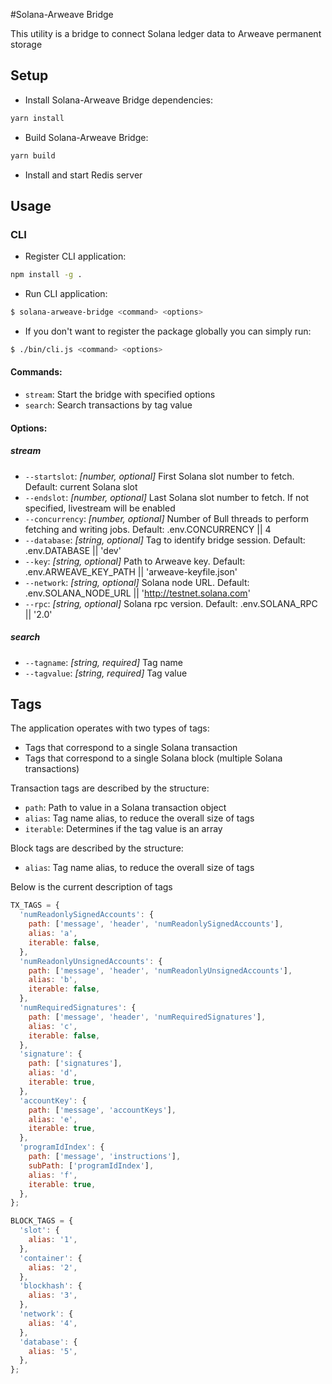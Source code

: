 #Solana-Arweave Bridge

This utility is a bridge to connect Solana ledger data to Arweave permanent storage</h4>

## Setup
* Install Solana-Arweave Bridge dependencies:
```bash
yarn install
```

* Build Solana-Arweave Bridge:
```bash
yarn build
```

* Install and start Redis server

## Usage
### CLI
* Register CLI application:
```bash
npm install -g .
```

* Run CLI application:
```bash
$ solana-arweave-bridge <command> <options>
```

* If you don't want to register the package globally you can simply run:
```bash
$ ./bin/cli.js <command> <options>
```

#### Commands:
*  `stream`: Start the bridge with specified options
*  `search`: Search transactions by tag value

#### Options:
##### stream
*  `--startslot`: *[number, optional]* First Solana slot number to fetch. Default: current Solana slot
*  `--endslot`: *[number, optional]* Last Solana slot number to fetch. If not specified, livestream will be enabled
*  `--concurrency`: *[number, optional]* Number of Bull threads to perform fetching and writing jobs. Default: .env.CONCURRENCY || 4
*  `--database`: *[string, optional]* Tag to identify bridge session. Default: .env.DATABASE || 'dev'
*  `--key`: *[string, optional]* Path to Arweave key. Default: .env.ARWEAVE_KEY_PATH || 'arweave-keyfile.json'
*  `--network`: *[string, optional]* Solana node URL. Default: .env.SOLANA_NODE_URL || 'http://testnet.solana.com'
*  `--rpc`: *[string, optional]* Solana rpc version. Default: .env.SOLANA_RPC || '2.0'

##### search
*  `--tagname`: *[string, required]* Tag name
*  `--tagvalue`: *[string, required]* Tag value

## Tags
The application operates with two types of tags:
*  Tags that correspond to a single Solana transaction
*  Tags that correspond to a single Solana block (multiple Solana transactions)

Transaction tags are described by the structure:
*  `path`: Path to value in a Solana transaction object
*  `alias`: Tag name alias, to reduce the overall size of tags
*  `iterable`: Determines if the tag value is an array

Block tags are described by the structure:
*  `alias`: Tag name alias, to reduce the overall size of tags

Below is the current description of tags
```javascript
TX_TAGS = {
  'numReadonlySignedAccounts': {
    path: ['message', 'header', 'numReadonlySignedAccounts'],
    alias: 'a',
    iterable: false,
  },
  'numReadonlyUnsignedAccounts': {
    path: ['message', 'header', 'numReadonlyUnsignedAccounts'],
    alias: 'b',
    iterable: false,
  },
  'numRequiredSignatures': {
    path: ['message', 'header', 'numRequiredSignatures'],
    alias: 'c',
    iterable: false,
  },
  'signature': {
    path: ['signatures'],
    alias: 'd',
    iterable: true,
  },
  'accountKey': {
    path: ['message', 'accountKeys'],
    alias: 'e',
    iterable: true,
  },
  'programIdIndex': {
    path: ['message', 'instructions'],
    subPath: ['programIdIndex'],
    alias: 'f',
    iterable: true,
  },
};

BLOCK_TAGS = {
  'slot': {
    alias: '1',
  },
  'container': {
    alias: '2',
  },
  'blockhash': {
    alias: '3',
  },
  'network': {
    alias: '4',
  },
  'database': {
    alias: '5',
  },
};
```
